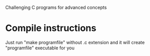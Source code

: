 Challenging C programs for advanced concepts

# Compile instructions
Just run "make programfile" without .c extension and it will create "programfile" executable for you 
